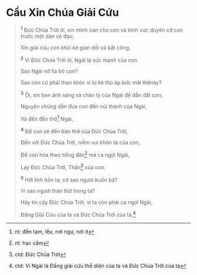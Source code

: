 # Cầu Xin Chúa Giải Cứu

> <sup><b>1</b></sup> Ðức Chúa Trời ôi, xin minh oan cho con và binh vực duyên cớ con trước một dân vô đạo;
>
> Xin giải cứu con khỏi kẻ gian dối và bất công,
>
> <sup><b>2</b></sup> Vì Ðức Chúa Trời ôi, Ngài là sức mạnh của con.
>
> Sao Ngài nỡ lìa bỏ con?
>
> Sao con cứ phải than khóc vì bị kẻ thù áp bức mãi thếnày?
>
> <sup><b>3</b></sup> Ôi, xin ban ánh sáng và chân lý của Ngài để dẫn dắt con;
>
> Nguyện chúng dẫn đưa con đến núi thánh của Ngài,
>
> Và đến đền thờ[^1-b586c247-eea9-4a19-b7c6-f0f901ef9135] Ngài,
>
> <sup><b>4</b></sup> Ðể con sẽ đến bàn thờ của Ðức Chúa Trời,
>
> Ðến với Ðức Chúa Trời, niềm vui khôn tả của con,
>
> Ðể con hòa theo tiếng đàn[^2-b586c247-eea9-4a19-b7c6-f0f901ef9135] mà ca ngợi Ngài,
>
> Lạy Ðức Chúa Trời, Thần[^3-b586c247-eea9-4a19-b7c6-f0f901ef9135] của con.
>
> <sup><b>5</b></sup> Hỡi linh hồn ta, cớ sao ngươi buồn bã?
>
> Vì sao ngươi than thở trong ta?
>
> Hãy tin cậy Ðức Chúa Trời, vì ta còn phải ca ngợi Ngài,
>
> Ðấng Giải Cứu của ta và Ðức Chúa Trời của ta.[^4-b586c247-eea9-4a19-b7c6-f0f901ef9135]

[^1-b586c247-eea9-4a19-b7c6-f0f901ef9135]: nt: đền tạm, lều, nơi ngự, nơi ở

[^2-b586c247-eea9-4a19-b7c6-f0f901ef9135]: nt: hạc cầm

[^3-b586c247-eea9-4a19-b7c6-f0f901ef9135]: ctd: Ðức Chúa Trời

[^4-b586c247-eea9-4a19-b7c6-f0f901ef9135]: ctd: Vì Ngài là Đấng giải cứu thể diện của ta và Đức Chúa Trời của ta

